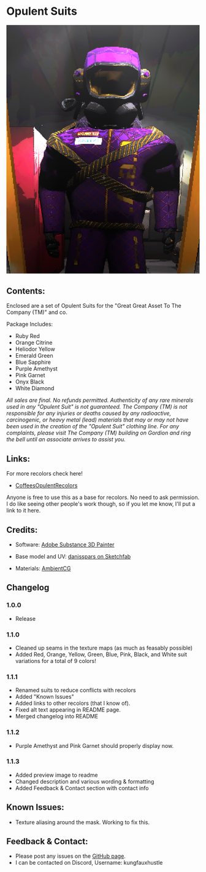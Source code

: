 # Opulent Suits

![Purple Amethyst Suit](https://github.com/kungfauxhustle/OpulentSuit/blob/main/preview.png)

## Contents:

Enclosed are a set of Opulent Suits for the "Great Great Asset To The Company (TM)" and co.  

Package Includes:
* Ruby Red
* Orange Citrine
* Heliodor Yellow
* Emerald Green 
* Blue Sapphire
* Purple Amethyst
* Pink Garnet
* Onyx Black
* White Diamond

*All sales are final. No refunds permitted. Authenticity of any rare minerals used in any "Opulent Suit" is not guaranteed. The Company (TM) is not responsible for any injuries or deaths caused by any radioactive, carcinogenic, or heavy metal (lead) materials that may or may not have been used in the creation of the "Opulent Suit" clothing line. For any complaints, please visit The Company (TM) building on Gordion and ring the bell until an associate arrives to assist you.*

## Links:

For more recolors check here!  

* [CoffeesOpulentRecolors](https://thunderstore.io/c/lethal-company/p/Smartcoffee/CoffeesOpulentRecolors/)  

Anyone is free to use this as a base for recolors. No need to ask permission. I do like seeing other people's work though, so if you let me know, I'll put a link to it here.

## Credits:

* Software: [Adobe Substance 3D Painter](https://www.adobe.com/products/substance3d-painter.html)

* Base model and UV: [danisspars on Sketchfab](https://sketchfab.com/3d-models/lethal-company-scavenger-model-game-rip-dbcd1bbe54e7485fb13d86b4b5cbaf6b)

* Materials: [AmbientCG](https://ambientcg.com/)

## Changelog

### 1.0.0
* Release

### 1.1.0
* Cleaned up seams in the texture maps (as much as feasably possible)
* Added Red, Orange, Yellow, Green, Blue, Pink, Black, and White suit variations for a total of 9 colors!

### 1.1.1
* Renamed suits to reduce conflicts with recolors
* Added "Known Issues"
* Added links to other recolors (that I know of).
* Fixed alt text appearing in README page.
* Merged changelog into README

### 1.1.2
* Purple Amethyst and Pink Garnet should properly display now.

### 1.1.3
* Added preview image to readme
* Changed description and various wording & formatting
* Added Feedback & Contact section with contact info
  
## Known Issues:  

* Texture aliasing around the mask. Working to fix this.  

## Feedback & Contact:

* Please post any issues on the [GitHub page](https://github.com/kungfauxhustle/OpulentSuit/issues).
* I can be contacted on Discord, Username: kungfauxhustle
